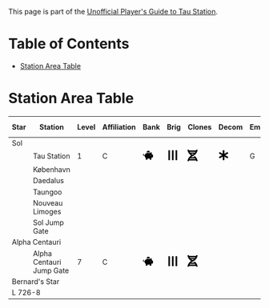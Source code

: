 This page is part of the [Unofficial Player's Guide to Tau Station](/).

# Table of Contents

* [Station Area Table](#station-area-table)

# Station Area Table

<table>
  <thead>
    <th>Star</th>
    <th>Station</th>
    <th>Level</th>
    <th>Affiliation</th>
    <th>Bank</th>
    <th>Brig</th>
    <th>Clones</th>
    <th>Decom</th>
    <th>Embassy</th>
    <th>Gov't Center</th>
    <th>Gym</th>
    <th>Inn</th>
    <th>Employment</th>
    <th>Market</th>
    <th>Port</th>
    <th>Residences</th>
    <th>Ruins</th>
    <th>Sewers</th>
    <th>Security</th>
    <th>Shipyard</th>
    <th>Sick Bay</th>
    <th>University</th>
  </thead>
  <tbody>
    <tr>
      <td colspan="22">Sol</td>
    </tr>
    <tr>
      <td>&nbsp;</td>
      <td>Tau Station</td>
      <td>1</td>
      <td>C</td>
      <td><img src="assets/png/piggy-bank.png" title="Bank"/></td>
      <td><img src="assets/png/bars.png" title="Brig"/></td>
      <td><img src="assets/png/dna.png" title="Clones"/></td>
      <td><img src="assets/png/asterisk.png" title="Decommissioned"/></td>
      <td>G</td>
      <td><img src="assets/png/balance-scale.png" title="Gov't Center"/></td>
      <td>30</td>
      <td><img src="assets/png/bed.png" title="Inn"/></td>
      <td><img src="assets/png/briefcase.png" title="Employment"/></td>
      <td><img src="assets/png/shopping-cart.png" title="Market"/></td>
      <td><img src="assets/png/ship.png" title="Port"/></td>
      <td><img src="assets/png/building.png" title="Residences"/></td>
      <td><img src="assets/png/university.png" title="Ruins"/></td>
      <td>&nbsp;</td>
      <td><img src="assets/png/officer.png" title="Security"/></td>
      <td>&nbsp;</td>
      <td><img src="assets/png/syringe.png" title="Sick Bay"/></td>
      <td><img src="assets/png/graduation-cap.png" title="University"/></td>
    </tr>
    <tr>
      <td>&nbsp;</td>
      <td>København</td>
    </tr>
    <tr>
      <td>&nbsp;</td>
      <td>Daedalus</td>
    </tr>
    <tr>
      <td>&nbsp;</td>
      <td>Taungoo</td>
    </tr>
    <tr>
      <td>&nbsp;</td>
      <td>Nouveau Limoges</td>
    </tr>
    <tr>
      <td>&nbsp;</td>
      <td>Sol Jump Gate</td>
    </tr>
    <tr>
      <td colspan="22">Alpha Centauri</td>
    </tr>
    <tr>
      <td>&nbsp;</td>
      <td>Alpha Centauri Jump Gate</td>
      <td>7</td>
      <td>C</td>
      <td><img src="assets/png/piggy-bank.png" title="Bank"/></td>
      <td><img src="assets/png/bars.png" title="Brig"/></td>
      <td><img src="assets/png/dna.png" title="Clones"/></td>
      <td>&nbsp;</td>
      <td>&nbsp;</td>
      <td><img src="assets/png/balance-scale.png" title="Gov't Center"/></td>
      <td>&nbsp;</td>
      <td>&nbsp;</td>
      <td><img src="assets/png/briefcase.png" title="Employment"/></td>
      <td>&nbsp;</td>
      <td><img src="assets/png/ship.png" title="Port"/></td>
      <td>&nbsp;</td>
      <td><img src="assets/png/university.png" title="Ruins"/></td>
      <td>&nbsp;</td>
      <td><img src="assets/png/officer.png" title="Security"/></td>
      <td>&nbsp;</td>
      <td><img src="assets/png/syringe.png" title="Sick Bay"/></td>
      <td>&nbsp;</td>
    </tr>
    <tr>
      <td colspan="22">Bernard's Star</td>
    </tr>
    <tr>
      <td colspan="22">L 726-8<td>
    </tr>
  </tbody>
</table>
